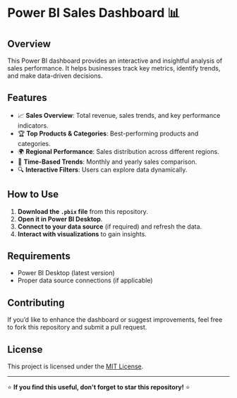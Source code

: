 # Power BI Sales Dashboard 📊

## Overview
This Power BI dashboard provides an interactive and insightful analysis of sales performance. It helps businesses track key metrics, identify trends, and make data-driven decisions.

## Features
- 📈 **Sales Overview**: Total revenue, sales trends, and key performance indicators.
- 🏆 **Top Products & Categories**: Best-performing products and categories.
- 🌍 **Regional Performance**: Sales distribution across different regions.
- 📅 **Time-Based Trends**: Monthly and yearly sales comparison.
- 🔍 **Interactive Filters**: Users can explore data dynamically.

## How to Use
1. **Download the `.pbix` file** from this repository.
2. **Open it in Power BI Desktop**.
3. **Connect to your data source** (if required) and refresh the data.
4. **Interact with visualizations** to gain insights.

## Requirements
- Power BI Desktop (latest version)
- Proper data source connections (if applicable)

## Contributing
If you’d like to enhance the dashboard or suggest improvements, feel free to fork this repository and submit a pull request.

## License
This project is licensed under the [MIT License](LICENSE).

---
⭐ **If you find this useful, don't forget to star this repository!** ⭐
